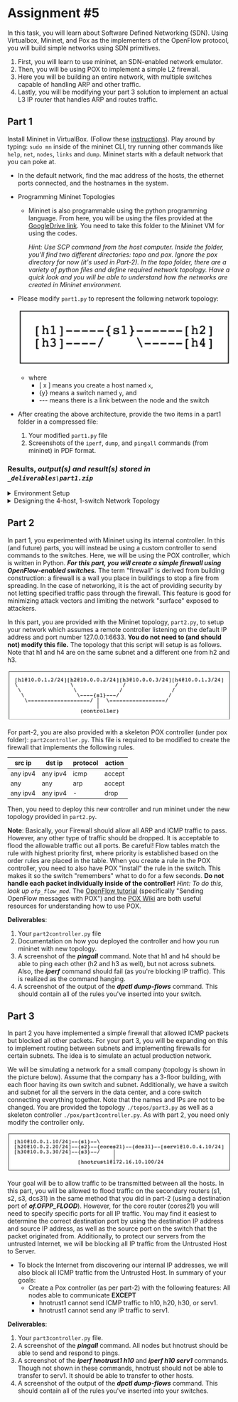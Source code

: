 # Assignment #5
In this task, you will learn about Software Defined Networking (SDN).
Using Virtualbox, Mininet, and Pox as the implementers of the OpenFlow protocol, you will build simple networks using SDN primitives.

1.	First, you will learn to use mininet, an SDN-enabled network emulator.
2.	Then, you will be using POX to implement a simple L2 firewall.
3.	Here you will be building an entire network, with multiple switches capable of handling ARP and other traffic.
4.	Lastly, you will be modifying your part 3 solution to implement an actual L3 IP router that handles ARP and routes traffic.

## Part 1
Install Mininet in VirtualBox. (Follow these [instructions](http://mininet.org/download/)).
Play around by typing: `sudo mn` inside of the mininet CLI, try running other commands like `help`, `net`, `nodes`, `links` and `dump`.
Mininet starts with a default network that you can poke at.
-	In the default network, find the mac address of the hosts, the ethernet ports connected, and the hostnames in the system.
-	Programming Mininet Topologies
    - Mininet is also programmable using the python programming language. From here, you will be using the files provided at the [GoogleDrive link](https://drive.google.com/drive/folders/1Uj4_RhBdBk7d4qifAoBGV2tL2yuIPF_Z?usp=sharing). You need to take this folder to the Mininet VM for using the codes.

        _Hint: Use SCP command from the host computer. Inside the folder, you'll find two different directories: topo and pox. Ignore the pox directory for now (it's used in Part-2). In the topo folder, there are a variety of python files and define required network topology. Have a quick look and you will be able to understand how the networks are created in Mininet environment._
  - Please modify `part1.py` to represent the following network topology:

    ![network](res/network1.png)
    - where
        - [ x ] means you create a host named `x`,
        - {y} means a switch named `y`, and
        - --- means there is a link between the node and the switch
- After creating the above architecture, provide the two items in a part1 folder in a compressed file:
    1. Your modified `part1.py` file
    2. Screenshots of the `iperf`, `dump`, and `pingall` commands (from mininet) in PDF format.

### Results, _output(s) and result(s) stored in `_deliverables\part1.zip`_
<details>
  <summary>Environment Setup</summary>
  
  - I installed mininet via [apt-get](https://github.com/mininet/mininet/blob/master/INSTALL)
  - I tested the installation, as per [these instructions](http://mininet.org/download/), using port 6654 instead of 6634 (updated Mininet)
  - I completed the [Mininet Walkthrough](http://mininet.org/walkthrough/#part-1-everyday-mininet-usage), approx. 30m to complete
  
</details>

<details>
  <summary>Designing the 4-host, 1-switch Network Topology</summary>

  - Readthrough: `topos` scripts to design and customize mininet architecture using Python API
  - Created a for-loop to iterate over 4 hosts, creating them and setting links between the hosts and the switch.
  - Ran the CLI to test the custom topology
    - execute: `sudo mn --custom path/to/file --topo part1 --test COMMAND`, where `COMMAND` is either `pingall` or `iperf`, not adding a `COMMAND` builds the topology and waits for either further commands (say, `dump`) or an `exit` to end the run
    - output for `pingall`, `iperf`, `dump` are all included as separate PDFs in the `part1.zip` directory
    - output for all in `verbose` (reduced output) included also
  
</details>

## Part 2
In part 1, you experimented with Mininet using its internal controller.
In this (and future) parts, you will instead be using a custom controller to send commands to the switches.
Here, we will be using the POX controller, which is written in Python.
___For this part, you will create a simple firewall using OpenFlow-enabled switches.___
The term "firewall" is derived from building construction: a firewall is a wall you place in buildings to stop a fire from spreading.
In the case of networking, it is the act of providing security by not letting specified traffic pass through the firewall.
This feature is good for minimizing attack vectors and limiting the network "surface" exposed to attackers.

In this part, you are provided with the Mininet topology, `part2.py`, to setup your network which assumes a remote controller listening on the default IP address and port number 127.0.0.1:6633.
__You do not need to (and should not) modify this file.__
The topology that this script will setup is as follows.
Note that h1 and h4 are on the same subnet and a different one from h2 and h3.

![network](res/network2.png)

For part-2, you are also provided with a skeleton POX controller (under pox folder): `part2controller.py`.
This file is required to be modified to create the firewall that implements the following rules.

| src ip   | dst ip   | protocol | action |
|----------|----------|----------|--------|
| any ipv4 | any ipv4 | icmp     | accept |
| any      | any      | arp      | accept |
| any ipv4 | any ipv4 | -        | drop   |

Then, you need to deploy this new controller and run mininet under the new topology provided in `part2.py`.

__Note__: Basically, your Firewall should allow all ARP and ICMP traffic to pass.
However, any other type of traffic should be dropped.
It is acceptable to flood the allowable traffic out all ports.
Be careful! Flow tables match the rule with highest priority first, where priority is established based on the order rules are placed in the table.
When you create a rule in the POX controller, you need to also have POX "install" the rule in the switch.
This makes it so the switch "remembers" what to do for a few seconds.
__Do not handle each packet individually inside of the controller!__
_Hint: To do this, look up `ofp_flow_mod`._
The [OpenFlow tutorial](https://github.com/mininet/openflow-tutorial/wiki) (specifically "Sending OpenFlow messages with POX") and the [POX Wiki](https://noxrepo.github.io/pox-doc/html/) are both useful resources for understanding how to use POX.

__Deliverables__:
1.	Your `part2controller.py` file
2.	Documentation on how you deployed the controller and how you run mininet with new topology.
3.	A screenshot of the ___pingall___ command. Note that h1 and h4 should be able to ping each other (h2 and h3 as well), but not across subnets. Also, the ___iperf___ command should fail (as you're blocking IP traffic). This is realized as the command hanging.
4.	A screenshot of the output of the ___dpctl dump-flows___ command. This should contain all of the rules you've inserted into your switch.
 
## Part 3
In part 2 you have implemented a simple firewall that allowed ICMP packets but blocked all other packets.
For your part 3, you will be expanding on this to implement routing between subnets and implementing firewalls for certain subnets.
The idea is to simulate an actual production network.

We will be simulating a network for a small company (topology is shown in the picture below).
Assume that the company has a 3-floor building, with each floor having its own switch and subnet.
Additionally, we have a switch and subnet for all the servers in the data center, and a core switch connecting everything together.
Note that the names and IPs are not to be changed.
You are provided the topology `./topos/part3.py` as well as a skeleton controller `./pox/part3controller.py`.
As with part 2, you need only modify the controller only.

![network](res/network3.png)

Your goal will be to allow traffic to be transmitted between all the hosts.
In this part, you will be allowed to flood traffic on the secondary routers (s1, s2, s3, dcs31) in the same method that you did in part-2 (using a destination port of ___of.OFPP_FLOOD___).
However, for the core router (cores21) you will need to specify specific ports for all IP traffic.
You may find it easiest to determine the correct destination port by using the destination IP address and source IP address, as well as the source port on the switch that the packet originated from.
Additionally, to protect our servers from the untrusted Internet, we will be blocking all IP traffic from the Untrusted Host to Server.
- To block the Internet from discovering our internal IP addresses, we will also block all ICMP traffic from the Untrusted Host. In summary of your goals:
    - Create a Pox controller (as per part-2) with the following features: All nodes able to communicate __EXCEPT__
        - hnotrust1 cannot send ICMP traffic to h10, h20, h30, or serv1.
        - hnotrust1 cannot send any IP traffic to serv1.

__Deliverables__:
1. Your `part3controller.py` file.
2. A screenshot of the ___pingall___ command. All nodes but hnotrust should be able to send and respond to pings.
3. A screenshot of the ___iperf hnotrust1 h10___ and ___iperf h10 serv1___ commands. Though not shown in these commands, hnotrust should not be able to transfer to serv1. It should be able to transfer to other hosts.
4. A screenshot of the output of the ___dpctl dump-flows___ command. This should contain all of the rules you've inserted into your switches.
